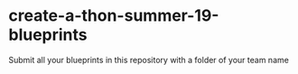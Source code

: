 # create-a-thon-summer-19-blueprints
Submit all your blueprints in this repository with a folder of your team name

